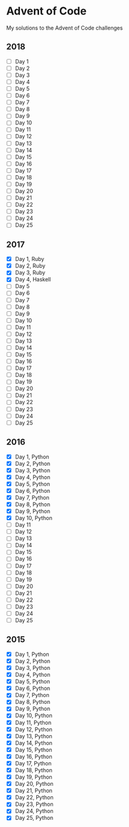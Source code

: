 # Advent of Code

My solutions to the Advent of Code challenges

## 2018

- [ ] Day 1
- [ ] Day 2
- [ ] Day 3
- [ ] Day 4
- [ ] Day 5
- [ ] Day 6
- [ ] Day 7
- [ ] Day 8
- [ ] Day 9
- [ ] Day 10
- [ ] Day 11
- [ ] Day 12
- [ ] Day 13
- [ ] Day 14
- [ ] Day 15
- [ ] Day 16
- [ ] Day 17
- [ ] Day 18
- [ ] Day 19
- [ ] Day 20
- [ ] Day 21
- [ ] Day 22
- [ ] Day 23
- [ ] Day 24
- [ ] Day 25

## 2017

- [x] Day 1, Ruby
- [x] Day 2, Ruby
- [x] Day 3, Ruby
- [x] Day 4, Haskell
- [ ] Day 5
- [ ] Day 6
- [ ] Day 7
- [ ] Day 8
- [ ] Day 9
- [ ] Day 10
- [ ] Day 11
- [ ] Day 12
- [ ] Day 13
- [ ] Day 14
- [ ] Day 15
- [ ] Day 16
- [ ] Day 17
- [ ] Day 18
- [ ] Day 19
- [ ] Day 20
- [ ] Day 21
- [ ] Day 22
- [ ] Day 23
- [ ] Day 24
- [ ] Day 25

## 2016

- [x] Day 1, Python
- [x] Day 2, Python
- [x] Day 3, Python
- [x] Day 4, Python
- [x] Day 5, Python
- [x] Day 6, Python
- [x] Day 7, Python
- [x] Day 8, Python
- [x] Day 9, Python
- [x] Day 10, Python
- [ ] Day 11
- [ ] Day 12
- [ ] Day 13
- [ ] Day 14
- [ ] Day 15
- [ ] Day 16
- [ ] Day 17
- [ ] Day 18
- [ ] Day 19
- [ ] Day 20
- [ ] Day 21
- [ ] Day 22
- [ ] Day 23
- [ ] Day 24
- [ ] Day 25

## 2015

- [x] Day 1, Python
- [x] Day 2, Python
- [x] Day 3, Python
- [x] Day 4, Python
- [x] Day 5, Python
- [x] Day 6, Python
- [x] Day 7, Python
- [x] Day 8, Python
- [x] Day 9, Python
- [x] Day 10, Python
- [x] Day 11, Python
- [x] Day 12, Python
- [x] Day 13, Python
- [x] Day 14, Python
- [x] Day 15, Python
- [x] Day 16, Python
- [x] Day 17, Python
- [x] Day 18, Python
- [x] Day 19, Python
- [x] Day 20, Python
- [x] Day 21, Python
- [x] Day 22, Python
- [x] Day 23, Python
- [x] Day 24, Python
- [x] Day 25, Python
